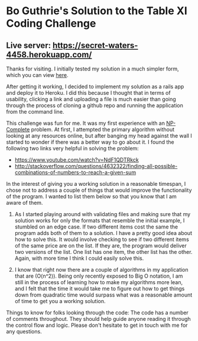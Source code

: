 # Bo Guthrie's Solution to the Table XI Coding Challenge

## Live server: https://secret-waters-4458.herokuapp.com/

Thanks for visiting. I initially tested my solution in a much simpler form, which you can view [here](https://github.com/boguth/table_xi_tech_spike).

After getting it working, I decided to implement my solution as a rails app and deploy it to Heroku. I did this because I thought that in terms of usability, clicking a link and uploading a file is much easier than going through the process of cloning a github repo and running the application from the command line.

This challenge was fun for me. It was my first experience with an [NP-Complete](https://en.wikipedia.org/wiki/NP-complete) problem. At first, I attempted the primary algorithm without looking at any resources online, but after banging my head against the wall I started to wonder if there was a better way to go about it. I found the following two links very helpful in solving the problem:

- https://www.youtube.com/watch?v=NdF1QDTRkck
- http://stackoverflow.com/questions/4632322/finding-all-possible-combinations-of-numbers-to-reach-a-given-sum

In the interest of giving you a working solution in a reasonable timespan, I chose not to address a couple of things that would improve the functionality of the program. I wanted to list them below so that you know that I am aware of them.

1. As I started playing around with validating files and making sure that my solution works for only the formats that resemble the initial example, I stumbled on an edge case. If two different items cost the same the program adds both of them to a solution. I have a pretty good idea about how to solve this. It would involve checking to see if two different items of the same price are on the list. If they are, the program would deliver two versions of the list. One list has one item, the other list has the other. Again, with more time I think I could easily solve this.

2. I know that right now there are a couple of algorithms in my application that are (O(n^2)). Being only recently exposed to Big O notation, I am still in the process of learning how to make my algorithms more lean, and I felt that the time it would take me to figure out how to get things down from quadratic time would surpass what was a reasonable amount of time to get you a working solution.


Things to know for folks looking through the code:
The code has a number of comments throughout. They should help guide anyone reading it through the control flow and logic. Please don't hesitate to get in touch with me for any questions.
